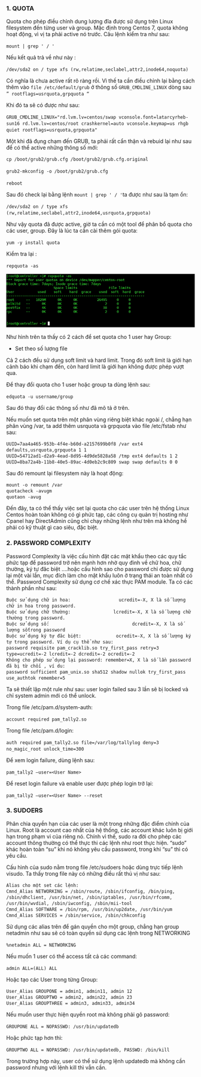 ### 1. QUOTA

Quota cho phép điều chỉnh dung lượng đĩa được sử dụng trên Linux filesystem đến từng user và group. Mặc định trong Centos 7, quota không hoạt động, vì vị ta phải active nó trước. Câu lệnh kiểm tra như sau:

`mount | grep ' / '`

Nếu kết quả trả về như này :

`/dev/sda2 on / type xfs (rw,relatime,seclabel,attr2,inode64,noquota)`

Có nghĩa là chưa active rất rõ ràng rồi. Vì thế ta cần điều chỉnh lại bằng cách thêm vào `file /etc/default/grub` ở thông số `GRUB_CMDLINE_LINUX` dòng sau` ” rootflags=usrquota,grpquota “`

Khi đó ta sẽ có được như sau:

`GRUB_CMDLINE_LINUX="rd.lvm.lv=centos/swap vconsole.font=latarcyrheb-sun16 rd.lvm.lv=centos/root crashkernel=auto vconsole.keymap=us rhgb quiet rootflags=usrquota,grpquota"`

Một khi đã đụng chạm đến GRUB, ta phải rất cẩn thận và rebuid lại như sau để có thể active những thông số mới:

```
cp /boot/grub2/grub.cfg /boot/grub2/grub.cfg.original

grub2-mkconfig -o /boot/grub2/grub.cfg

reboot
```

Sau đó check lại bằng lệnh `mount | grep ' / '`ta được như sau là tạm ổn:

`/dev/sda2 on / type xfs (rw,relatime,seclabel,attr2,inode64,usrquota,grpquota)`

Như vậy quota đã được active, giờ ta cần có một tool để phân bổ quota cho các user, group. Đây là lúc ta cần cài thêm gói quota:

`yum -y install quota`

Kiểm tra lại :

`repquota -as`

<img src="/img/1.jpg">

Như hình trên ta thấy có 2 cách để set quota cho 1 user hay Group:

+ Set theo số lượng file

Cả 2 cách đều sử dụng soft limit và hard limit. Trong đó soft limit là giới hạn cảnh báo khi chạm đến, còn hard limit là giới hạn không được phép vượt qua.

Để thay đổi quota cho 1 user hoặc group ta dùng lệnh sau:


`edquota -u username/group`

Sau đó thay đổi các thông số như đã mô tả ở trên.

Nếu muốn set quota trên một phân vùng riêng biệt khác ngoài /, chẳng hạn phân vùng /var, ta add thêm usrquota và grpquota vào file /etc/fstab như sau:

```
UUID=7aa4a465-953b-4f4e-b60d-a2157699b0f8 /var ext4 defaults,usrquota,grpquota 1 1
UUID=54712ad1-d2a9-4ead-8d95-4d9de5828a58 /tmp ext4 defaults 1 2
UUID=8ba72a4b-11b8-40e5-89ac-4d0eb2c9c809 swap swap defaults 0 0
```

Sau đó remount lại filesystem này là hoạt động:

```
mount -o remount /var
quotacheck -avugm
quotaon -avug
```


Đến đây, ta có thể thấy việc set lại quota cho các user trên hệ thống Linux Centos hoàn toàn không có gì phức tạp, các công cụ quản trị hosting như Cpanel hay DirectAdmin cũng chỉ chạy những lệnh như trên mà không hề phải có kỹ thuật gì cao siêu, đặc biệt.


### 2. PASSWORD COMPLEXITY

Password Complexity là việc cấu hình đặt các mật khẩu theo các quy tắc phức tạp để password trở nên mạnh hơn nhờ quy đinh về chữ hoa, chữ thường, ký tự đăc biệt ….hoặc cấu hình sao cho password chỉ được sử dụng lại một vài lần, mục đích làm cho mật khẩu luôn ở trạng thái an toàn nhất có thể. Password Complexity sử dụng cơ chế xác thực PAM module. Ta có các thành phần như sau:


```
Buộc sử dụng chữ in hoa:                  ucredit=-X, X là số lượng chữ in hoa trong password.
Buộc sử dụng chữ thường:                lcredit=-X, X là số lượng chữ thường trong password.
Buộc sử dụng số:                               dcredit=-X, X là số lượng sốtrong password
Buộc sử dụng ký tự đăc biệt:             ocredit=-X, X là số lượng ký tự trong password. Ví dụ cụ thể như sau:
password requisite pam_cracklib.so try_first_pass retry=3 type=ucredit=-2 lcredit=-2 dcredit=-2 ocredit=-2
Không cho phép sử dụng lại password: remember=X, X là số lần password đã bị từ chối , ví du:
password sufficient pam_unix.so sha512 shadow nullok try_first_pass use_authtok remember=5
```

Ta sẽ thiết lập một rule như sau: user login failed sau 3 lần sẽ bị locked và chỉ system admin mới có thể unlock.

Trong file /etc/pam.d/system-auth:

`account required pam_tally2.so`

Trong file  /etc/pam.d/login:

`auth required pam_tally2.so file=/var/log/tallylog deny=3 no_magic_root unlock_time=300`

Để xem login failure, dùng lệnh sau:

`pam_tally2 –user=<User Name>`

Để reset login failure và enable user được phép login trở lại: 

`pam_tally2 –user=<User Name> --reset`


### 3. SUDOERS

Phân chia quyền hạn của các user là một trong những đặc điểm chính của Linux. Root là account cao nhất của hệ thống, các account khác luôn bị giới hạn trong phạm vi của riêng nó. Chính vì thế, sudo ra đời cho phép các account thông thường có thể thực thi các lệnh như root thực hiện. “sudo” khác hoàn toàn “su” khi nó không yêu cầu password, trong khi “su” thì có yêu cầu.

Cấu hình của sudo nằm trong file /etc/sudoers hoặc dùng trực tiếp lệnh visudo. Ta thấy trong file này có những điều rất thú vị như sau:

```
Alias cho một set các lệnh:
Cmnd_Alias NETWORKING = /sbin/route, /sbin/ifconfig, /bin/ping, /sbin/dhclient, /usr/bin/net, /sbin/iptables, /usr/bin/rfcomm, /usr/bin/wvdial, /sbin/iwconfig, /sbin/mii-tool
Cmnd_Alias SOFTWARE = /bin/rpm, /usr/bin/up2date, /usr/bin/yum
Cmnd_Alias SERVICES = /sbin/service, /sbin/chkconfig
```

Sử dụng các alias trên để gán quyền cho một group, chẳng hạn group netadmin như sau sẽ có toàn quyền sử dụng các lệnh trong NETWORKING

`%netadmin ALL = NETWORKING`

Nếu muốn 1 user có thể access tất cả các command:

`admin ALL=(ALL) ALL`

Hoặc tạo các User trong từng Group:


```
User_Alias GROUPONE = admin1, admin11, admin 12
User_Alias GROUPTWO = admin2, admin22, admin 23
User_Alias GROUPTHREE = admin3, admin33, admin34
```


Nếu muốn user thực hiện quyền root mà không phải gõ password:

`GROUPONE ALL = NOPASSWD: /usr/bin/updatedb`

Hoặc phức tạp hơn thì:

`GROUPTWO ALL = NOPASSWD: /usr/bin/updatedb, PASSWD: /bin/kill`

Trong trường hợp này, user có thể sử dụng lệnh updatedb mà không cần password nhưng với lệnh kill thì vẫn cần.








